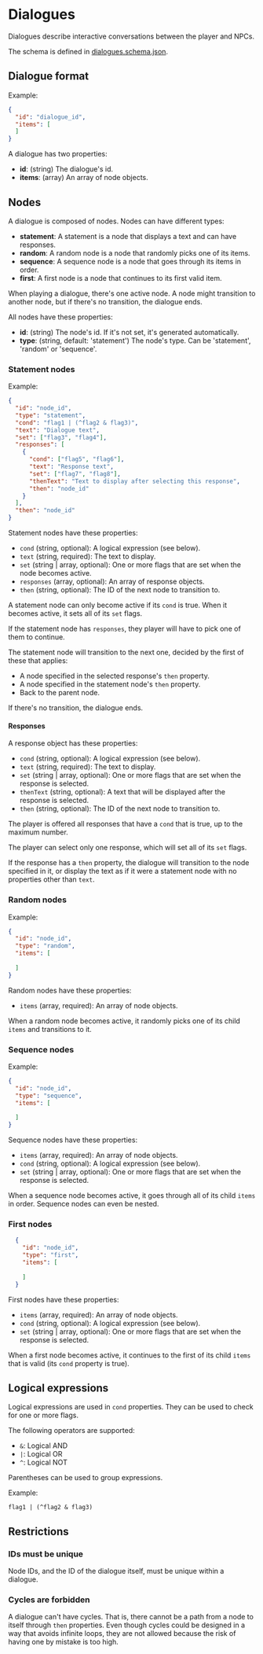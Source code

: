 # Dialogues

Dialogues describe interactive conversations between the player and NPCs.

The schema is defined in [dialogues.schema.json](../specs/dialogue.schema.json).

## Dialogue format

Example:

```json
{
  "id": "dialogue_id",
  "items": [
  ]
}
```

A dialogue has two properties:

- **id**: (string) The dialogue's id.
- **items**: (array) An array of node objects.

## Nodes

A dialogue is composed of nodes. Nodes can have different types:

- **statement**: A statement is a node that displays a text and can have responses.
- **random**: A random node is a node that randomly picks one of its items.
- **sequence**: A sequence node is a node that goes through its items in order.
- **first**: A first node is a node that continues to its first valid item.

When playing a dialogue, there's one active node. A node might transition to another node, but if
there's no transition, the dialogue ends.

All nodes have these properties:

- **id**: (string) The node's id. If it's not set, it's generated automatically.
- **type**: (string, default: 'statement') The node's type. Can be 'statement', 'random' or
  'sequence'.

### Statement nodes

Example:

```json
{
  "id": "node_id",
  "type": "statement",
  "cond": "flag1 | (^flag2 & flag3)",
  "text": "Dialogue text",
  "set": ["flag3", "flag4"],
  "responses": [
    {
      "cond": ["flag5", "flag6"],
      "text": "Response text",
      "set": ["flag7", "flag8"],
      "thenText": "Text to display after selecting this response",
      "then": "node_id"
    }
  ],
  "then": "node_id"
}
```

Statement nodes have these properties:

- `cond` (string, optional): A logical expression (see below).
- `text` (string, required): The text to display.
- `set` (string | array, optional): One or more flags that are set when the node becomes active.
- `responses` (array, optional): An array of response objects.
- `then` (string, optional): The ID of the next node to transition to.

A statement node can only become active if its `cond` is true. When it becomes active, it
sets all of its `set` flags. 

If the statement node has `responses`, they player will have to pick one of them to continue.

The statement node will transition to the next one, decided by the first of these that applies:

- A node specified in the selected response's `then` property.
- A node specified in the statement node's `then` property.
- Back to the parent node.

If there's no transition, the dialogue ends.

#### Responses

A response object has these properties:

- `cond` (string, optional): A logical expression (see below).
- `text` (string, required): The text to display.
- `set` (string | array, optional): One or more flags that are set when the response is selected.
- `thenText` (string, optional): A text that will be displayed after the response is selected.
- `then` (string, optional): The ID of the next node to transition to.

The player is offered all responses that have a `cond` that is true, up to the maximum number.

The player can select only one response, which will set all of its `set` flags.

If the response has a `then` property, the dialogue will transition to the node specified in it, or
display the text as if it were a statement node with no properties other than `text`.

### Random nodes

Example:

```json
{
  "id": "node_id",
  "type": "random",
  "items": [
    
  ]
}
```

Random nodes have these properties:

- `items` (array, required): An array of node objects.

When a random node becomes active, it randomly picks one of its child `items` and transitions to it.

### Sequence nodes

Example:

```json
{
  "id": "node_id",
  "type": "sequence",
  "items": [
    
  ]
}
```

Sequence nodes have these properties:

- `items` (array, required): An array of node objects.
- `cond` (string, optional): A logical expression (see below).
- `set` (string | array, optional): One or more flags that are set when the response is selected.


When a sequence node becomes active, it goes through all of its child `items` in order. Sequence nodes
can even be nested.

### First nodes
    
```json
  {
    "id": "node_id",
    "type": "first",
    "items": [
        
    ]
  }
```

First nodes have these properties:

- `items` (array, required): An array of node objects.
- `cond` (string, optional): A logical expression (see below).
- `set` (string | array, optional): One or more flags that are set when the response is selected.

When a first node becomes active, it continues to the first of its child `items` that is valid 
(its `cond` property is true).

## Logical expressions

Logical expressions are used in `cond` properties. They can be used to check for one or more flags.

The following operators are supported:

- `&`: Logical AND
- `|`: Logical OR
- `^`: Logical NOT

Parentheses can be used to group expressions.

Example:

```
flag1 | (^flag2 & flag3)
```

## Restrictions

### IDs must be unique

Node IDs, and the ID of the dialogue itself, must be unique within a dialogue.

### Cycles are forbidden

A dialogue can't have cycles. That is, there cannot be a path from a node to itself through 
`then` properties. Even though cycles could be designed in a way that avoids infinite loops,
they are not allowed because the risk of having one by mistake is too high.
